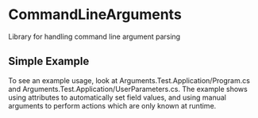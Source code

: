 # CommandLineArguments
Library for handling command line argument parsing

## Simple Example
To see an example usage, look at Arguments.Test.Application/Program.cs and Arguments.Test.Application/UserParameters.cs.
The example shows using attributes to automatically set field values, and using manual arguments to perform actions which are only known at runtime.